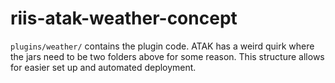 # riis-atak-weather-concept

`plugins/weather/` contains the plugin code.  ATAK has a weird quirk where the jars need to be two folders above for some reason.  This structure allows for easier set up and automated deployment.
